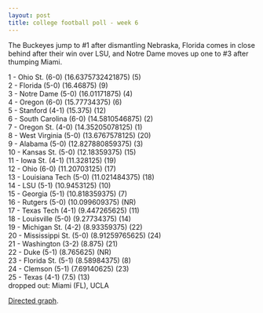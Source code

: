 ```yaml
---
layout: post
title: college football poll - week 6
---
```


The Buckeyes jump to \#1 after dismantling Nebraska, Florida comes in close behind after their win over LSU, and Notre Dame moves up one to \#3 after thumping Miami.

<p/>
1 - Ohio St. (6-0) (16.6375732421875) (5) <br/>
2 - Florida (5-0) (16.46875) (9) <br/>
3 - Notre Dame (5-0) (16.01171875) (4) <br/>
4 - Oregon (6-0) (15.77734375) (6) <br/>
5 - Stanford (4-1) (15.375) (12) <br/>
6 - South Carolina (6-0) (14.5810546875) (2) <br/>
7 - Oregon St. (4-0) (14.35205078125) (1) <br/>
8 - West Virginia (5-0) (13.6767578125) (20) <br/>
9 - Alabama (5-0) (12.827880859375) (3) <br/>
10 - Kansas St. (5-0) (12.18359375) (15) <br/>
11 - Iowa St. (4-1) (11.328125) (19) <br/>
12 - Ohio (6-0) (11.20703125) (17) <br/>
13 - Louisiana Tech (5-0) (11.021484375) (18) <br/>
14 - LSU (5-1) (10.9453125) (10) <br/>
15 - Georgia (5-1) (10.818359375) (7) <br/>
16 - Rutgers (5-0) (10.099609375) (NR) <br/>
17 - Texas Tech (4-1) (9.447265625) (11) <br/>
18 - Louisville (5-0) (9.27734375) (14) <br/>
19 - Michigan St. (4-2) (8.93359375) (22) <br/>
20 - Mississippi St. (5-0) (8.91259765625) (24) <br/>
21 - Washington (3-2) (8.875) (21) <br/>
22 - Duke (5-1) (8.765625) (NR) <br/>
23 - Florida St. (5-1) (8.58984375) (8) <br/>
24 - Clemson (5-1) (7.69140625) (23) <br/>
25 - Texas (4-1) (7.5) (13) <br/>
dropped out: Miami (FL), UCLA

<p/>
<a href="http://i.imgur.com/fvC89.jpg">Directed graph</a>.
